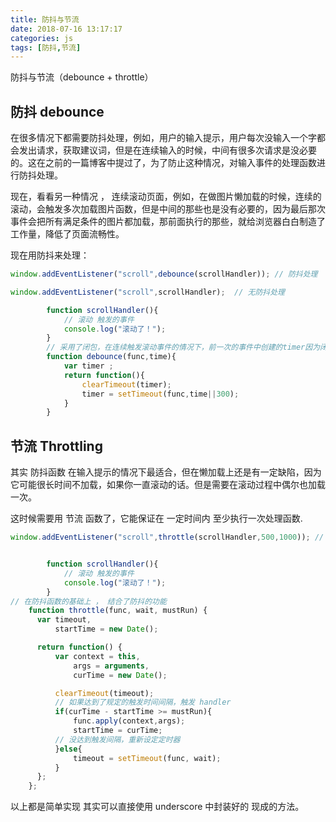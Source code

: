 ```yaml
---
title: 防抖与节流
date: 2018-07-16 13:17:17
categories: js
tags: [防抖,节流]
---
```


防抖与节流（debounce + throttle）

<!-- more -->
## 防抖 debounce

在很多情况下都需要防抖处理，例如，用户的输入提示，用户每次没输入一个字都会发出请求，获取建议词，但是在连续输入的时候，中间有很多次请求是没必要的。这在之前的一篇博客中提过了，为了防止这种情况，对输入事件的处理函数进行防抖处理。

现在，看看另一种情况 ， 连续滚动页面，例如，在做图片懒加载的时候，连续的滚动，会触发多次加载图片函数，但是中间的那些也是没有必要的，因为最后那次事件会把所有满足条件的图片都加载，那前面执行的那些，就给浏览器白白制造了工作量，降低了页面流畅性。

现在用防抖来处理：

```js
window.addEventListener("scroll",debounce(scrollHandler)); // 防抖处理

window.addEventListener("scroll",scrollHandler);  // 无防抖处理

		function scrollHandler(){
			// 滚动 触发的事件
			console.log("滚动了！");
		}
		// 采用了闭包，在连续触发滚动事件的情况下，前一次的事件中创建的timer因为闭包会被保留，下一次的事件如果离上一次小于300ms就会删除timer，这样一来上一次事件就不会执行func，因为timer已经被清除了，以此类推，只有最后一个才会执行handler方法。
		function debounce(func,time){
			var timer ;
			return function(){
				clearTimeout(timer);
				timer = setTimeout(func,time||300);
			}
		}

```


## 节流  Throttling

其实 防抖函数 在输入提示的情况下最适合，但在懒加载上还是有一定缺陷，因为它可能很长时间不加载，如果你一直滚动的话。但是需要在滚动过程中偶尔也加载一次。

这时候需要用 节流 函数了，它能保证在 一定时间内 至少执行一次处理函数.

```js
window.addEventListener("scroll",throttle(scrollHandler,500,1000)); // 防抖处理


		function scrollHandler(){
			// 滚动 触发的事件
			console.log("滚动了！");
		}
// 在防抖函数的基础上 ， 结合了防抖的功能
    function throttle(func, wait, mustRun) {
      var timeout,
          startTime = new Date();

      return function() {
          var context = this,
              args = arguments,
              curTime = new Date();

          clearTimeout(timeout);
          // 如果达到了规定的触发时间间隔，触发 handler
          if(curTime - startTime >= mustRun){
              func.apply(context,args);
              startTime = curTime;
          // 没达到触发间隔，重新设定定时器
          }else{
              timeout = setTimeout(func, wait);
          }
      };
    };
```

以上都是简单实现 其实可以直接使用 underscore 中封装好的 现成的方法。
